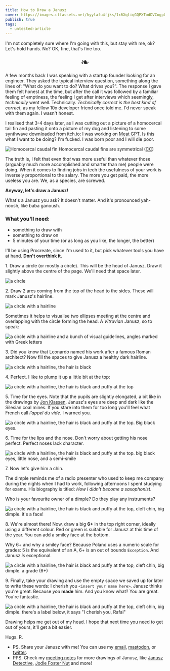 ```yaml
---
title: How to Draw a Janusz
cover: https://images.ctfassets.net/hyylafu4fjks/1x6XqliqGQPXTodDVCogp0/14e3c09213cf95389e73150fdbc06763/Untitled_Artwork_96.png
publish: true
tags:
  - untested-article
---
```


I'm not completely sure where I'm going with this, but stay with me, ok? Let's hold hands. No? OK, fine, that's fine too.

<center style='font-size: 2rem'>❧</center>

A few months back I was speaking with a startup founder looking for an engineer.  They asked the typical interview question, something along the lines of: "What do you want to do? What drives you?". The response I gave them felt honest at the time, but after the call it was followed by a familiar feeling of emptiness, the feeling I get after interviews which seemingly, *technically* went well. Technically. *Technically correct is the best kind of correct*, as my fellow 10x developer friend once told me. I'd never speak with them again. I wasn't honest.

I realised that 3-4 days later, as I was cutting out a picture of a homocercal tail fin and pasting it onto a picture of my dog and listening to some synthwave downloaded from itch.io: I was working on [Meat GPT](https://meat-gpt.sonnet.io). Is this what I want to be doing? I'm fucked. I was born poor and I will die poor.


![Homocercal caudal fin](004-fin.png)
Homocercal caudal fins are symmetrical ([CC](https://en.wikipedia.org/wiki/Fish_fin#/media/File:Barb_gonio_080525_9610_ltn_Cf.jpg))


The truth is, I felt that even *that* was more useful than whatever those (arguably much more accomplished and smarter than me) people were doing. When it comes to finding jobs in tech the usefulness of your work is inversely proportional to the salary. The more you get paid, the more useless you are. We, as a species, are screwed.

**Anyway, let's draw a Janusz!**

What's a Janusz you ask? It doesn't matter. And it's pronounced yah-noosh, like baba ganoush.

### What you'll need:

- something to draw with
- something to draw on
- 5 minutes of your time (or as long as you like, the longer, the better)

I'll be using Procreate, since I'm used to it, but pick whatever tools you have at hand. **Don't overthink it.**


1\. Draw a circle (or mostly a circle). This will be the head of Janusz. Draw it slightly above the centre of the page. We'll need that space later.

![a circle](004-01.png)

2\. Draw 2 arcs coming from the top of the head to the sides. These will mark Janusz's hairline.
 
![a circle with a hairline](004-02.png)  

Sometimes it helps to visualise two ellipses meeting at the centre and overlapping with the circle forming the head. A *Vitruvian* Janusz, so to speak:

![a circle with a hairline and a bunch of visual guidelines, angles marked with Greek letters](004-03.png)

3\. Did you know that Leonardo named his work after a famous Roman architect? Now fill the spaces to give Janusz a healthy dark hairline.

![a circle with a hairline, the hair is black](004-04.png)

4\. Perfect. I like to plump it up a little bit at the top:

![a circle with a hairline, the hair is black and puffy at the top](004-05.png)

5\. Time for the eyes. Note that the pupils are slightly elongated, a bit like in the drawings by [Jon Klassen](https://i.cbc.ca/1.4270907.1504213418!/fileImage/httpImage/image.jpg_gen/derivatives/16x9_780/jon-klassen.jpg). Janusz's eyes are deep and dark like the Silesian coal mines. If you stare into them for too long you'll feel what French call _l’appel du vide_. I warned you.

![a circle with a hairline, the hair is black and puffy at the top. Big black eyes.](004-06.png)

6\. Time for the lips and the nose. Don't worry about getting his nose perfect. Perfect noses lack character.

![a circle with a hairline, the hair is black and puffy at the top. big black eyes, little nose, and a semi-smile](004-07.png)

7\. Now let's give him a chin.

The dimple reminds me of a radio presenter who used to keep me company during the nights when I had to work, following afternoons I spent studying for exams. His biography is titled: *How I didn't become a saxophonist*.
   
Who is your favourite owner of a dimple? Do they play any instruments?

![a circle with a hairline, the hair is black and puffy at the top, cleft chin, big dimple. it's a face!](004-08.png)

8\. We're almost there! Now, draw a big **6+** in the top right corner, ideally using a different colour. Red or green is suitable for Janusz at this time of the year. You can add a smiley face at the bottom. 

Why 6+ and why a smiley face? Because Poland uses a numeric scale for grades: 5 is the equivalent of an A, 6+ is an out of bounds `Exception`. And Janusz *is* exceptional.

![a circle with a hairline, the hair is black and puffy at the top, cleft chin, big dimple. a grade (6+)](004-09.png)

9\. Finally, take your drawing and use the empty space we saved up for later to write these words: I cherish you `<insert your name here>`. Janusz thinks you're great. Because *you* **made** him. And you know what? You are great. You're fantastic.

![a circle with a hairline, the hair is black and puffy at the top, cleft chin, big dimple. there's a label below, it says "I cherish you, Rafal"](004-10.png)

Drawing helps me get out of my head. I hope that next time you need to get out of yours, it'll get a bit easier.


Hugs.
R.

- PS. Share your Janusz with me! You can use my [email](mailto:hello@sonnet.io), [mastodon](https://mastodon.cloud/@raf), or [twitter](https://twitter.com/rafalpast).
- PPS. Check my [meeting notes](https://potato.horse) for more drawings of Janusz, like [Janusz Detective](https://www.potato.horse/p/4ZPPRo37jC3hrFg4RCX5rz), [Jodie Foster Nut](https://www.potato.horse/p/6ChJKGuyRCltoTFqj3zMCK)  and more!
